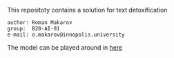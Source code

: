 This repositoty contains a solution for text detoxification

	author: Roman Makarov
	group:  B20-AI-01
	e-mail: o.makarov@innopolis.university


The model can be played around in [here](https://colab.research.google.com/drive/1Cf1_Q2gadGQEz0Arru6sQV-uQ589Ut0u?usp=sharing)